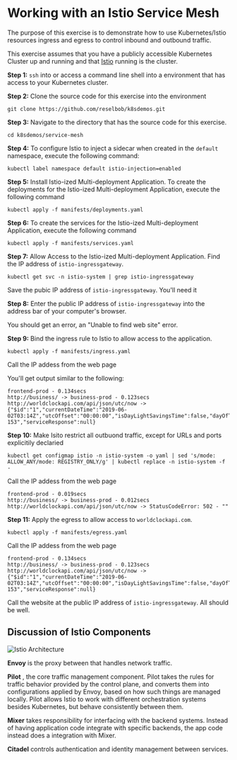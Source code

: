 # Working with an Istio Service Mesh

The purpose of this exercise is to demonstrate how to use Kubernetes/Istio resources ingress and egress to control inbound and outbound traffic.

This exercise assumes that you have a publicly accessible Kubernetes Cluster up and running and
that [Istio](https://istio.io/docs/concepts/what-is-istio/) running is the cluster.


**Step 1:** `ssh` into or access a command line shell into a environment that has access to your Kubernetes
cluster.

**Step 2:** Clone the source code for this exercise into the environment

`git clone https://github.com/reselbob/k8sdemos.git` 

**Step 3:** Navigate to the directory that has the source code for this exercise.

`cd k8sdemos/service-mesh`

**Step 4:** To configure Istio to inject a sidecar when created in the `default` namespace,
execute the following command:

`kubectl label namespace default istio-injection=enabled`

**Step 5:** Install Istio-ized Multi-deployment Application. To create the deployments for the Istio-ized Multi-deployment Application, execute
the following command

`kubectl apply -f manifests/deployments.yaml`

**Step 6:** To create the services for the Istio-ized Multi-deployment Application, execute
the following command

`kubectl apply -f manifests/services.yaml`

**Step 7:** Allow Access to the Istio-ized Multi-deployment Application. Find the IP address of `istio-ingressgateway`.

`kubectl get svc -n istio-system | grep istio-ingressgateway`

Save the pubic IP address of `istio-ingressgateway`. You'll need it

**Step 8:** Enter the public IP address of `istio-ingressgateway` into the address bar of your computer's browser.

You should get an error, an "Unable to find web site" error.

**Step 9:** Bind the ingress rule to Istio to allow access to the application.

`kubectl apply -f manifests/ingress.yaml`

Call the IP addess from the web page

You'll get output similar to the following:

```text
frontend-prod - 0.134secs
http://business/ -> business-prod - 0.123secs
http://worldclockapi.com/api/json/utc/now -> {"$id":"1","currentDateTime":"2019-06-02T03:14Z","utcOffset":"00:00:00","isDayLightSavingsTime":false,"dayOfTheWeek":"Sunday","timeZoneName":"UTC","currentFileTime":132039188544212367,"ordinalDate":"2019-153","serviceResponse":null}
```

**Step 10:** Make Isito restrict all outbuond traffic, except for URLs and ports explicitily declaried

`kubectl get configmap istio -n istio-system -o yaml | sed 's/mode: ALLOW_ANY/mode: REGISTRY_ONLY/g' | kubectl replace -n istio-system -f -`

Call the IP addess from the web page

```
frontend-prod - 0.019secs
http://business/ -> business-prod - 0.012secs
http://worldclockapi.com/api/json/utc/now -> StatusCodeError: 502 - ""
```

**Step 11:**  Apply the egress to allow access to `worldclockapi.com`.

`kubectl apply -f manifests/egress.yaml`

Call the IP addess from the web page

```text
frontend-prod - 0.134secs
http://business/ -> business-prod - 0.123secs
http://worldclockapi.com/api/json/utc/now -> {"$id":"1","currentDateTime":"2019-06-02T03:14Z","utcOffset":"00:00:00","isDayLightSavingsTime":false,"dayOfTheWeek":"Sunday","timeZoneName":"UTC","currentFileTime":132039188544212367,"ordinalDate":"2019-153","serviceResponse":null}
```

Call the website at the public IP address of `istio-ingressgateway`. All should be well.

## Discussion of Istio Components

![Istio Architecture](https://cdn-images-1.medium.com/max/1600/1*8gH0GAnncEE6VUIbwnGUww.png)

**Envoy** is the proxy between that handles network traffic.

**Pilot** , the core traffic management component. Pilot takes the rules for traffic behavior provided by the control plane,
and converts them into configurations applied by Envoy, based on how such things are managed locally. Pilot allows Istio to work with different
orchestration systems besides Kubernetes, but behave consistently between them.

**Mixer** takes responsibility for interfacing with the backend systems. Instead of having application code integrate with specific backends, the app code instead does a integration with Mixer.

**Citadel** controls authentication and identity management between services.
